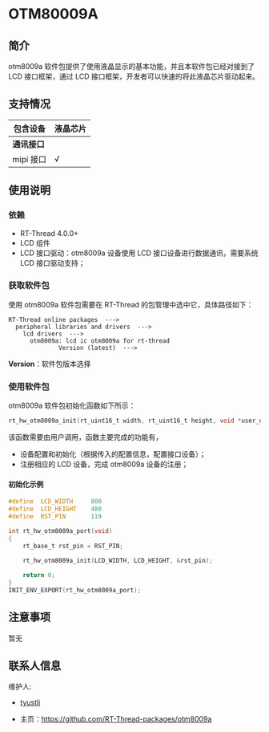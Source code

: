 # OTM80009A

## 简介

otm8009a 软件包提供了使用液晶显示的基本功能，并且本软件包已经对接到了 LCD 接口框架，通过 LCD 接口框架，开发者可以快速的将此液晶芯片驱动起来。
## 支持情况

| 包含设备           | 液晶芯片 |  
| ----------------     | -------- | 
| **通讯接口**      |          |      
| mipi 接口             | √        | 
      

## 使用说明

### 依赖

- RT-Thread 4.0.0+
- LCD 组件
- LCD 接口驱动：otm8009a 设备使用 LCD 接口设备进行数据通讯，需要系统 LCD 接口驱动支持；

### 获取软件包

使用 otm8009a 软件包需要在 RT-Thread 的包管理中选中它，具体路径如下：

```
RT-Thread online packages  --->
  peripheral libraries and drivers  --->
    lcd drivers  --->
      otm8009a: lcd ic otm8009a for rt-thread
              Version (latest)  --->
```
**Version**：软件包版本选择

### 使用软件包

otm8009a 软件包初始化函数如下所示：

```c
rt_hw_otm8009a_init(rt_uint16_t width, rt_uint16_t height, void *user_data)
```

该函数需要由用户调用，函数主要完成的功能有，

- 设备配置和初始化（根据传入的配置信息，配置接口设备）；
- 注册相应的 LCD 设备，完成 otm8009a 设备的注册；

#### 初始化示例

```.c
#define  LCD_WIDTH     800
#define  LCD_HEIGHT    480
#define  RST_PIN       119  

int rt_hw_otm8009a_port(void)
{ 
    rt_base_t rst_pin = RST_PIN;
	
    rt_hw_otm8009a_init(LCD_WIDTH, LCD_HEIGHT, &rst_pin);

    return 0;
}
INIT_ENV_EXPORT(rt_hw_otm8009a_port);
```

## 注意事项

暂无

## 联系人信息

维护人:

- [tyustli](https://github.com/tyustli) 

- 主页：<https://github.com/RT-Thread-packages/otm8009a>